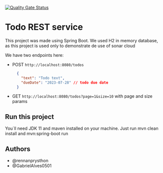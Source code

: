 [![Quality Gate Status](https://sonarcloud.io/api/project_badges/measure?project=GabrielAlves0501_todo-spring&metric=alert_status)](https://sonarcloud.io/summary/new_code?id=GabrielAlves0501_todo-spring)

# Todo REST service

This project was made using Spring Boot. We used H2 in memory database, 
as this project is used only to demonstrate de use of sonar cloud 

We have two endpoints here:

* POST `http://localhost:8080/todos`
    ```json
      {
        "text": "Todo text",
        "dueDate": "2023-07-28" // todo due date
      }
    ```
  
* GET `http://localhost:8080/todos?page=1&size=10`
    with page and size params

## Run this project

You`ll need JDK 11 and maven installed on your machine. Just run mvn clean install
and mvn:spring-boot run

## Authors

* @rennanprysthon
* @GabrielAlves0501